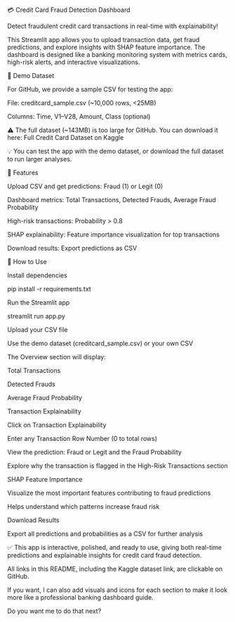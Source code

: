 💳 Credit Card Fraud Detection Dashboard

Detect fraudulent credit card transactions in real-time with explainability!

This Streamlit app allows you to upload transaction data, get fraud predictions, and explore insights with SHAP feature importance. The dashboard is designed like a banking monitoring system with metrics cards, high-risk alerts, and interactive visualizations.

📂 Demo Dataset

For GitHub, we provide a sample CSV for testing the app:

File: creditcard_sample.csv (~10,000 rows, <25MB)

Columns: Time, V1–V28, Amount, Class (optional)

⚠️ The full dataset (~143MB) is too large for GitHub. You can download it here:
Full Credit Card Dataset on Kaggle

💡 You can test the app with the demo dataset, or download the full dataset to run larger analyses.

🚀 Features

Upload CSV and get predictions: Fraud (1) or Legit (0)

Dashboard metrics: Total Transactions, Detected Frauds, Average Fraud Probability

High-risk transactions: Probability > 0.8

SHAP explainability: Feature importance visualization for top transactions

Download results: Export predictions as CSV

📝 How to Use

Install dependencies

pip install -r requirements.txt


Run the Streamlit app

streamlit run app.py


Upload your CSV file

Use the demo dataset (creditcard_sample.csv) or your own CSV

The Overview section will display:

Total Transactions

Detected Frauds

Average Fraud Probability

Transaction Explainability

Click on Transaction Explainability

Enter any Transaction Row Number (0 to total rows)

View the prediction: Fraud or Legit and the Fraud Probability

Explore why the transaction is flagged in the High-Risk Transactions section

SHAP Feature Importance

Visualize the most important features contributing to fraud predictions

Helps understand which patterns increase fraud risk

Download Results

Export all predictions and probabilities as a CSV for further analysis

✅ This app is interactive, polished, and ready to use, giving both real-time predictions and explainable insights for credit card fraud detection.

All links in this README, including the Kaggle dataset link, are clickable on GitHub.

If you want, I can also add visuals and icons for each section to make it look more like a professional banking dashboard guide.

Do you want me to do that next?
